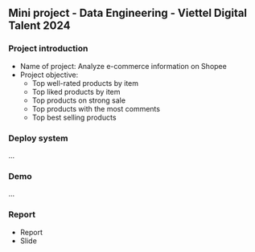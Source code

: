 ## Mini project - Data Engineering - Viettel Digital Talent 2024

### Project introduction
<ul>
  <li>Name of project: Analyze e-commerce information on Shopee</li>
  <li>Project objective:
    <ul>
      <li>Top well-rated products by item</li>
      <li>Top liked products by item</li>
      <li>Top products on strong sale</li>
      <li>Top products with the most comments</li>
      <li>Top best selling products</li>
    </ul>
  </li>
</ul>

### Deploy system
...

### Demo
...

### Report
<ul>
  <li>Report</li>
  <li>Slide</li>
</ul>

